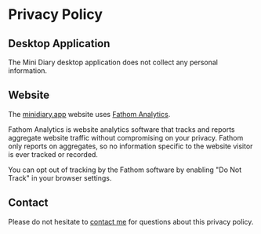 # Privacy Policy

## Desktop Application

The Mini Diary desktop application does not collect any personal information.

## Website

The [minidiary.app](https://minidiary.app) website uses [Fathom Analytics](https://usefathom.com).

Fathom Analytics is website analytics software that tracks and reports aggregate website traffic without compromising on your privacy. Fathom only reports on aggregates, so no information specific to the website visitor is ever tracked or recorded.

You can opt out of tracking by the Fathom software by enabling "Do Not Track" in your browser settings.

## Contact

Please do not hesitate to [contact me](https://samuelmeuli.com) for questions about this privacy policy.
